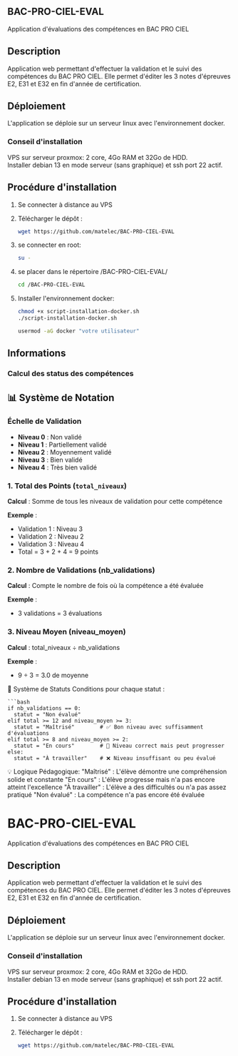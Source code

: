 ## BAC-PRO-CIEL-EVAL

Application d'évaluations des compétences en BAC PRO CIEL

## Description

Application web permettant d'effectuer la validation et le suivi des compétences du BAC PRO CIEL. Elle permet d'éditer les 3 notes d'épreuves E2, E31 et E32 en fin d'année de certification.

## Déploiement

L'application se déploie sur un serveur linux avec l'environnement docker.

### Conseil d'installation

VPS sur serveur proxmox: 2 core, 4Go RAM et 32Go de HDD.  
Installer debian 13 en mode serveur (sans graphique) et ssh port 22 actif.

## Procédure d'installation

1. Se connecter à distance au VPS

2. Télécharger le dépôt :
    ```bash
   wget https://github.com/matelec/BAC-PRO-CIEL-EVAL

2. se connecter en root:
    ```bash
    su -

4. se placer dans le répertoire /BAC-PRO-CIEL-EVAL/
    ```bash
    cd /BAC-PRO-CIEL-EVAL

5. Installer l'environnement docker:

    ```bash
    chmod +x script-installation-docker.sh
    ./script-installation-docker.sh

    usermod -aG docker "votre utilisateur"


## Informations

### Calcul des status des compétences

## 📊 Système de Notation

### Échelle de Validation

- **Niveau 0** : Non validé
- **Niveau 1** : Partiellement validé  
- **Niveau 2** : Moyennement validé
- **Niveau 3** : Bien validé
- **Niveau 4** : Très bien validé

### 1. Total des Points (`total_niveaux`)

**Calcul** : Somme de tous les niveaux de validation pour cette compétence

**Exemple** :
- Validation 1 : Niveau 3
- Validation 2 : Niveau 2  
- Validation 3 : Niveau 4
- Total = 3 + 2 + 4 = 9 points

### 2. Nombre de Validations (nb_validations)

**Calcul** : Compte le nombre de fois où la compétence a été évaluée

**Exemple** :
- 3 validations = 3 évaluations

### 3. Niveau Moyen (niveau_moyen)

**Calcul** : total_niveaux ÷ nb_validations

**Exemple** :
- 9 ÷ 3 = 3.0 de moyenne

🎯 Système de Statuts
Conditions pour chaque statut :

    ```bash
    if nb_validations == 0:
      statut = "Non évalué"
    elif total >= 12 and niveau_moyen >= 3:
      statut = "Maîtrisé"        # ✅ Bon niveau avec suffisamment d'évaluations
    elif total >= 8 and niveau_moyen >= 2:
      statut = "En cours"        # 🔄 Niveau correct mais peut progresser
    else:
      statut = "À travailler"    # ❌ Niveau insuffisant ou peu évalué

💡 Logique Pédagogique:
"Maîtrisé" : L'élève démontre une compréhension solide et constante
"En cours" : L'élève progresse mais n'a pas encore atteint l'excellence
"À travailler" : L'élève a des difficultés ou n'a pas assez pratiqué
"Non évalué" : La compétence n'a pas encore été évaluée            

# BAC-PRO-CIEL-EVAL

Application d'évaluations des compétences en BAC PRO CIEL

## Description

Application web permettant d'effectuer la validation et le suivi des compétences du BAC PRO CIEL. Elle permet d'éditer les 3 notes d'épreuves E2, E31 et E32 en fin d'année de certification.

## Déploiement

L'application se déploie sur un serveur linux avec l'environnement docker.

### Conseil d'installation

VPS sur serveur proxmox: 2 core, 4Go RAM et 32Go de HDD.  
Installer debian 13 en mode serveur (sans graphique) et ssh port 22 actif.

## Procédure d'installation

1. Se connecter à distance au VPS

2. Télécharger le dépôt :
   ```bash
   wget https://github.com/matelec/BAC-PRO-CIEL-EVAL
